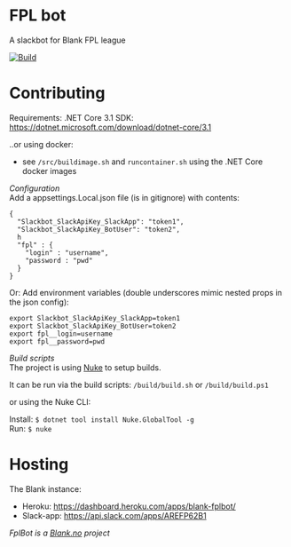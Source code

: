 # FPL bot
A slackbot for Blank FPL league

[![Build](https://github.com/fplbot/fplbot/workflows/CI/badge.svg)](https://github.com/fplbot/fplbot/actions)

# Contributing
Requirements: .NET Core 3.1 SDK: https://dotnet.microsoft.com/download/dotnet-core/3.1

..or using docker:
- see `/src/buildimage.sh` and `runcontainer.sh` using the .NET Core docker images

*Configuration*   
Add a appsettings.Local.json file (is in gitignore) with contents:

``` 
{
  "Slackbot_SlackApiKey_SlackApp": "token1",
  "Slackbot_SlackApiKey_BotUser": "token2",
  h
  "fpl" : {
    "login" : "username",
    "password : "pwd"
  }
}
```

            
Or: Add environment variables (double underscores mimic nested props in the json config):

```
export Slackbot_SlackApiKey_SlackApp=token1
export Slackbot_SlackApiKey_BotUser=token2
export fpl__login=username
export fpl__password=pwd 
```

*Build scripts*   
The project is using [Nuke](http://www.nuke.build/) to setup builds.

It can be run via the build scripts: `/build/build.sh` or `/build/build.ps1`   

or using the Nuke CLI:    

Install: `$ dotnet tool install Nuke.GlobalTool -g`   
Run: `$ nuke`   


# Hosting
The Blank instance:

* Heroku: https://dashboard.heroku.com/apps/blank-fplbot/
* Slack-app: https://api.slack.com/apps/AREFP62B1


_FplBot is a [Blank.no](https://blank.no) project_